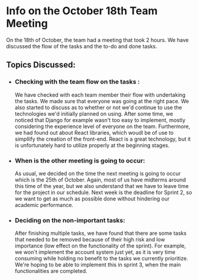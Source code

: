 # Info on the October 18th Team Meeting

On the 18th of October, the team had a meeting that took 2 hours. We have discussed the flow of the tasks and the to-do and done tasks.

## Topics Discussed:

- ### Checking with the team flow on the tasks :

  We have checked with each team member their flow with undertaking the tasks. We made sure that everyone was going at the right pace. We also started to discuss as to whether or not we'd continue to use the technologies we'd initially planned on using. After some time, we noticed that Django for example wasn't too easy to implement, mostly considering the experience level of everyone on the team. Furthermore, we had found out about React libraries, which woudl be of use to simpllify the creation of the front-end. React is a great technology, but it is unfortunately hard to utilize properly at the beginning stages.

- ### When is the other meeting is going to occur:

  As usual, we decided on the time the next meeting is going to occur which is the 25th of October. Again, most of us have midterms around this time of the year, but we also understand that we have to leave time for the project in our schedule. Next week is the deadline for Sprint 2, so we want to get as much as possible done without hindering our academic performance.

- ### Deciding on the non-important tasks:
  After finishing multiple tasks, we have found that there are some tasks that needed to be removed because of their high risk and low importance (low effect on the functionality of the sprint). For example, we won't implement the account system just yet, as it is very time consuming while holding no benefit to the tasks we currently prioritize. We're hoping to be able to implement this in sprint 3, when the main functionalities are completed.
